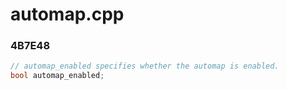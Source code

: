 # automap.cpp

### 4B7E48

```c
// automap_enabled specifies whether the automap is enabled.
bool automap_enabled;
```
